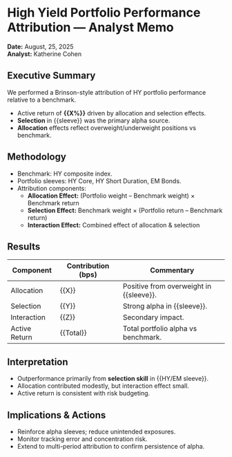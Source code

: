 # High Yield Portfolio Performance Attribution — Analyst Memo  

**Date:** August, 25, 2025  
**Analyst:** Katherine Cohen  

## Executive Summary  
We performed a Brinson-style attribution of HY portfolio performance relative to a benchmark.  
- Active return of **{{X%}}** driven by allocation and selection effects.  
- **Selection** in {{sleeve}} was the primary alpha source.  
- **Allocation** effects reflect overweight/underweight positions vs benchmark.  

## Methodology  
- Benchmark: HY composite index.  
- Portfolio sleeves: HY Core, HY Short Duration, EM Bonds.  
- Attribution components:  
  - **Allocation Effect:** (Portfolio weight – Benchmark weight) × Benchmark return  
  - **Selection Effect:** Benchmark weight × (Portfolio return – Benchmark return)  
  - **Interaction Effect:** Combined effect of allocation & selection  

## Results  
| Component     | Contribution (bps) | Commentary |  
|---------------|---------------------|------------|  
| Allocation    | {{X}} | Positive from overweight in {{sleeve}}. |  
| Selection     | {{Y}} | Strong alpha in {{sleeve}}. |  
| Interaction   | {{Z}} | Secondary impact. |  
| Active Return | {{Total}} | Total portfolio alpha vs benchmark. |  

## Interpretation  
- Outperformance primarily from **selection skill** in {{HY/EM sleeve}}.  
- Allocation contributed modestly, but interaction effect small.  
- Active return is consistent with risk budgeting.  

## Implications & Actions  
- Reinforce alpha sleeves; reduce unintended exposures.  
- Monitor tracking error and concentration risk.  
- Extend to multi-period attribution to confirm persistence of alpha.
